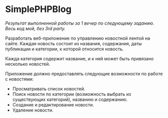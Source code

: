 # SimplePHPBlog
*Результат выполненной работы за 1 вечер по следующему заданию. Весь код мой, без 3rd party.*

Разработать веб-приложение по управлению новостной лентой на сайте. 
Каждая новость состоит из названия, содержания, даты публикации и категории, к которой относится новость.

Кажда категория содержит название, и к ней может быть привязано несколько новостей.

Приложение должно предоставлять следующие возможности по работе с новостями:

- Просматривать список новостей.
- Поиск новости по категории (возможность выбрать из существующих категорий), названию и содержанию.
- Создание и редактирование новости.
- Удаление новости.
